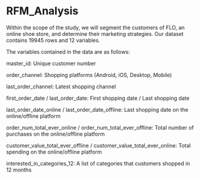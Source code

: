 # RFM_Analysis

Within the scope of the study, we will segment the customers of FLO, an online shoe store,
and determine their marketing strategies. Our dataset contains 19945 rows and 12 variables.

The variables contained in the data are as follows:

master_id: Unique customer number

order_channel: Shopping platforms (Android, iOS, Desktop, Mobile)

last_order_channel: Latest shopping channel

first_order_date / last_order_date: First shopping date / Last shopping date

last_order_date_online / last_order_date_offline: Last shopping date on the online/offline platform

order_num_total_ever_online / order_num_total_ever_offline: Total number of purchases on the online/offline platform

customer_value_total_ever_offline / customer_value_total_ever_online: Total spending on the online/offline platform

interested_in_categories_12: A list of categories that customers shopped in 12 months

